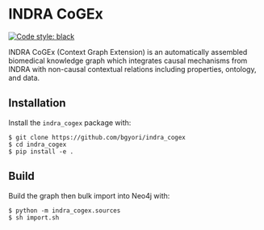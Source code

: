 INDRA CoGEx
===========
[![Code style: black](https://img.shields.io/badge/code%20style-black-000000.svg)](https://github.com/psf/black)

INDRA CoGEx (Context Graph Extension) is an automatically assembled
biomedical knowledge graph which integrates causal mechanisms from INDRA with
non-causal contextual relations including properties, ontology, and data.


## Installation

Install the `indra_cogex` package with:

```shell
$ git clone https://github.com/bgyori/indra_cogex
$ cd indra_cogex
$ pip install -e .
```

## Build

Build the graph then bulk import into Neo4j with:

```shell
$ python -m indra_cogex.sources
$ sh import.sh
```
